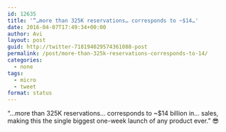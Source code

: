 ```yaml
---
id: 12635
title: '“…more than 325K reservations… corresponds to ~$14…'
date: 2016-04-07T17:49:34+00:00
author: Avi
layout: post
guid: http://twitter-718194029574361088-post
permalink: /post/more-than-325k-reservations-corresponds-to-14/
categories:
  - none
tags:
  - micro
  - tweet
format: status
---
```

“…more than 325K reservations… corresponds to ~$14 billion in… sales, making this the single biggest one-week launch of any product ever.” 😎